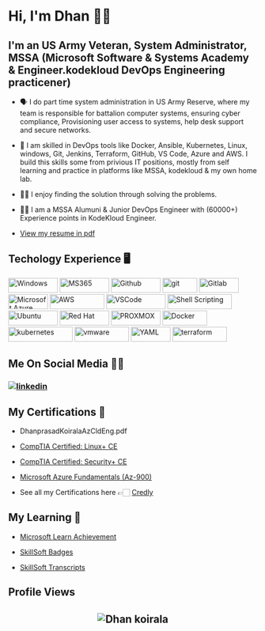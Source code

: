 # Hi, I'm Dhan 👋🏻

## **I'm an US Army Veteran, System Administrator, MSSA (Microsoft Software & Systems Academy & Engineer.kodekloud DevOps Engineering practicener)**
- 🗣 I do part time system administration in US Army Reserve, where my team is responsible for battalion computer systems, ensuring cyber compliance, Provisioning user access to systems, help desk support and secure networks.
  
- 🚀 I am skilled in DevOps tools like Docker, Ansible, Kubernetes, Linux, windows, Git, Jenkins, Terraform, GitHub, VS Code, Azure and AWS. I build this skills some from privious IT positions, mostly from self learning and practice in platforms like MSSA, kodekloud & my own home lab.
  
- 🤝🏻 I enjoy finding the solution through solving the problems.

- ✍🏼 I am a MSSA Alumuni & Junior DevOps Engineer with (60000+) Experience points in KodeKloud Engineer.
- [View my resume in pdf](https://github.com/dpkrepo/AzureResume/blob/main/DhanprasadKoiralaAzCldEng.pdf)


<h2>Techology Experience 🖥️</h2>

<p>
  

   <img alt="Windows" src="https://img.shields.io/badge/Microsoft-666666?style=for-the-badge&logo=microsoft&logoColor=white" width="100" height="30" />
      <img alt="MS365" src="https://img.shields.io/badge/Microsoft365-666666?style=for-the-badge&logo=Microsoft365&logoColor=white" width="100" height="30" />
    <img alt="Github" src="https://img.shields.io/badge/GitHub-%23121011.svg?style=flat-square&logo=Github&logoColor=white" width="100" height="30"/>
  <img alt="git" src="https://img.shields.io/badge/-Git-F05032?style=flat-square&logo=git&logoColor=white" width="70" height="30" />
  <img alt="Gitlab" src="https://img.shields.io/badge/GitLab-%23323330.svg?style=flat-square&logo=Gitlab&logoColor=%23F7DF1E" width="80" height="30"/>
  <img alt="Microsoft Azure" src="https://img.shields.io/badge/AZURE-%23FF9900.svg?style=flat-square&logo=Azure&logoColor=blue" width="80" height="30"/>
  <img alt="AWS" src="https://img.shields.io/badge/AWS-%569A31.svg?style=flat-square&logo=amazon&logoColor=white" width="110" height="30"/>
  <img alt="VSCode" src="https://img.shields.io/badge/Visual_Studio-5C2D91?style=for-the-badge&logo=visual%20studio%20code&logoColor=white" width="120" height="30"/>
  <img alt="Shell Scripting" src="https://img.shields.io/badge/Shell_script-%23121011.svg?style=flat-square&logo=gnu-bash&logoColor=white" width="130" height="30"/>
  <img alt="Ubuntu" src="https://img.shields.io/badge/Ubuntu-E95420?style=flat-square&logo=ubuntu&logoColor=white" width="100" height="30"/>
  <img alt="Red Hat" src="https://img.shields.io/badge/RedHat-E95420?style=flat-square&logo=redhat&logoColor=white" width="100" height="30"/>
  <img alt="PROXMOX" src="https://img.shields.io/badge/ProxMox-E95420?style=flat-square&logo=Proxmox&logoColor=white" width="100" height="30"/>
  <img alt="Docker" src="https://img.shields.io/badge/-Docker-46a2f1?style=flat-square&logo=docker&logoColor=white" width="90" height="30"/>
  <img alt="kubernetes"src="https://img.shields.io/badge/Kubernetes-326ce5.svg?&style=flat-square&logo=Kubernetes&logoColor=white" width="130" height="30"/>
  <img alt="vmware"src="https://img.shields.io/badge/VMware-607078?style=for-the-badge&logo=VMware&logoColor=white" width="110" height="30"/> 
  <img alt="YAML" src="https://img.shields.io/badge/-Yaml-F05032?style=flat-square&logo=Yaml&logoColor=white" width="80" height="30" />
  
  <img alt="terraform" src="https://img.shields.io/badge/Terraform-7B42BC?style=for-the-badge&logo=Terraform&logoColor=white" width="110" height="30" />
</p>

## **Me On Social Media** 🤝🏻

<h3 align="left">
<a href="https://www.linkedin.com/in/dpk1/"><img src="https://img.icons8.com/color/96/000000/linkedin.png" alt="linkedin"/></a>




##  **My Certifications 🏅**

- DhanprasadKoiralaAzCldEng.pdf

- [CompTIA Certified: Linux+ CE](https://www.credly.com/earner/earned/badge/82c982d8-84b4-4889-9e57-7ffd9ba7cd42)

- [CompTIA Certified: Security+ CE](https://www.credly.com/earner/earned/badge/bb6e8668-9b48-491c-9993-80c71cae7d43)

- [Microsoft Azure Fundamentals (Az-900)](https://learn.microsoft.com/api/credentials/share/en-us/Dhanprasadkoirala-0496/8085916026A6F626?sharingId=46846D142471C794)

- See all my Certifications here 👉🏻 [Credly](https://www.credly.com/users/dhan-prasad-koirala)


##  **My Learning 🏅**

- [Microsoft Learn Achievement](https://learn.microsoft.com/en-us/users/dhanprasadkoirala-0496/achievements)

- [SkillSoft Badges](https://skillsoft.digitalbadges.skillsoft.com/profile/dhanprasadkoirala651590/wallet#gs.f4g326)

- [SkillSoft Transcripts](https://skillsoft.digitalbadges.skillsoft.com/profile/dhanprasadkoirala651590/transcript#gs.f4eevy)



## Profile Views

<h2 align="center"> <img src="https://komarev.com/ghpvc/?username=dpkrepo" alt="Dhan koirala" /> <h2>
